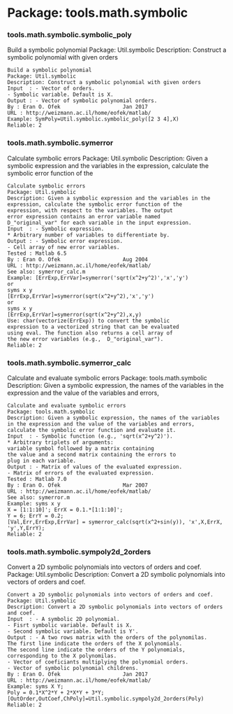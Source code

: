 # Package: tools.math.symbolic


### tools.math.symbolic.symbolic_poly

Build a symbolic polynomial Package: Util.symbolic Description: Construct a symbolic polynomial with given orders


    
    Build a symbolic polynomial  
    Package: Util.symbolic  
    Description: Construct a symbolic polynomial with given orders  
    Input  : - Vector of orders.  
    - Symbolic variable. Default is X.  
    Output : - Vector of symbolic polynomial orders.  
    By : Eran O. Ofek                    Jan 2017  
    URL : http://weizmann.ac.il/home/eofek/matlab/  
    Example: SymPoly=Util.symbolic.symbolic_poly([2 3 4],X)  
    Reliable: 2  
      
### tools.math.symbolic.symerror

Calculate symbolic errors Package: Util.symbolic Description: Given a symbolic expression and the variables in the expression, calculate the symbolic error function of the


    
    Calculate symbolic errors  
    Package: Util.symbolic  
    Description: Given a symbolic expression and the variables in the  
    expression, calculate the symbolic error function of the  
    expression, with respect to the variables. The output  
    error expression contains an error variable named  
    D_"original_var" for each variable in the input expression.  
    Input  : - Symbolic expression.  
    * Arbitrary number of variables to differentiate by.  
    Output : - Symbolic error expression.  
    - Cell array of new error variables.  
    Tested : Matlab 6.5  
    By : Eran O. Ofek                    Aug 2004  
    URL : http://weizmann.ac.il/home/eofek/matlab/  
    See also: symerror_calc.m  
    Example: [ErrExp,ErrVar]=symerror('sqrt(x^2+y^2)','x','y')  
    or  
    syms x y  
    [ErrExp,ErrVar]=symerror(sqrt(x^2+y^2),'x','y')  
    or  
    syms x y  
    [ErrExp,ErrVar]=symerror(sqrt(x^2+y^2),x,y)  
    Use: char(vectorize(ErrExp)) to convert the symbolic  
    expression to a vectorized string that can be evaluated  
    using eval. The function also returns a cell array of  
    the new error variables (e.g.,  D_"original_var").  
    Reliable: 2  
      
### tools.math.symbolic.symerror_calc

Calculate and evaluate symbolic errors Package: tools.math.symbolic Description: Given a symbolic expression, the names of the variables in the expression and the value of the variables and errors,


    
    Calculate and evaluate symbolic errors  
    Package: tools.math.symbolic  
    Description: Given a symbolic expression, the names of the variables  
    in the expression and the value of the variables and errors,  
    calculate the symbolic error function and evaluate it.  
    Input  : - Symbolic function (e.g., 'sqrt(x^2+y^2)').  
    * Arbitrary triplets of arguments:  
    variable symbol followed by a matrix containing  
    the value and a second matrix containing the errors to  
    plug in each variable.  
    Output : - Matrix of values of the evaluated expression.  
    - Matrix of errors of the evaluated expression.  
    Tested : Matlab 7.0  
    By : Eran O. Ofek                    Mar 2007  
    URL : http://weizmann.ac.il/home/eofek/matlab/  
    See also: symerror.m  
    Example: syms x y  
    X = [1:1:10]'; ErrX = 0.1.*[1:1:10]';  
    Y = 6; ErrY = 0.2;  
    [Val,Err,ErrExp,ErrVar] = symerror_calc(sqrt(x^2+sin(y)), 'x',X,ErrX, 'y',Y,ErrY);  
    Reliable: 2  
      
      
### tools.math.symbolic.sympoly2d_2orders

Convert a 2D symbolic polynomials into vectors of orders and coef. Package: Util.symbolic Description: Convert a 2D symbolic polynomials into vectors of orders and coef.


    
    Convert a 2D symbolic polynomials into vectors of orders and coef.  
    Package: Util.symbolic  
    Description: Convert a 2D symbolic polynomials into vectors of orders  
    and coef.  
    Input  : - A symbolic 2D polynomial.  
    - Fisrt symbolic variable. Default is X.  
    - Second symbolic variable. Default is Y'.  
    Output : - A two rows matrix with the orders of the polynomilas.  
    The first line indicate the orders of the X polynomials.  
    The second line indicate the orders of the Y polynomials,  
    corresponding to the X polynomilas.  
    - Vector of coeficiants multiplying the polynomial orders.  
    - Vector of symbolic polynomial childrens.  
    By : Eran O. Ofek                    Jan 2017  
    URL : http://weizmann.ac.il/home/eofek/matlab/  
    Example: syms X Y;  
    Poly = 0.1*X^2*Y + 2*X*Y + 3*Y;  
    [OutOrder,OutCoef,ChPoly]=Util.symbolic.sympoly2d_2orders(Poly)  
    Reliable: 2  
      
